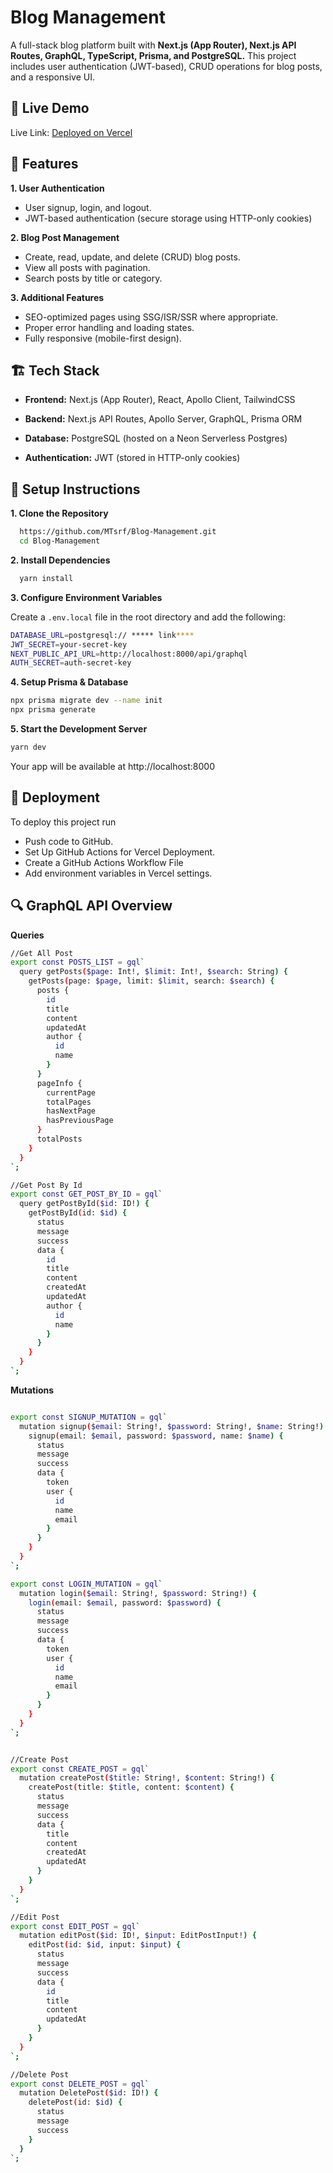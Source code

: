 
# Blog Management 

A full-stack blog platform built with  **Next.js (App Router), Next.js API Routes, GraphQL, TypeScript, Prisma, and PostgreSQL.** This project includes user authentication (JWT-based), CRUD operations for blog posts, and a responsive UI.


## 🚀 Live Demo

Live Link: [Deployed on Vercel](https://blog-management-lilac.vercel.app)


## 📌 Features

**1. User Authentication**
- User signup, login, and logout.
- JWT-based authentication (secure storage using HTTP-only cookies)

**2. Blog Post Management**
- Create, read, update, and delete (CRUD) blog posts.
- View all posts with pagination.
- Search posts by title or category.

**3. Additional Features**
- SEO-optimized pages using SSG/ISR/SSR where appropriate.
- Proper error handling and loading states.
- Fully responsive (mobile-first design).


## 🏗️ Tech Stack

- **Frontend:** Next.js (App Router), React, Apollo Client, TailwindCSS
- **Backend:** Next.js API Routes, Apollo Server, GraphQL, Prisma ORM

- **Database:** PostgreSQL (hosted on a Neon Serverless Postgres)

- **Authentication:** JWT (stored in HTTP-only cookies)

## 🔧 Setup Instructions

**1. Clone the Repository**

```bash
  https://github.com/MTsrf/Blog-Management.git
  cd Blog-Management
```

**2. Install Dependencies**

```bash
  yarn install
```

**3. Configure Environment Variables**

Create a ``.env.local`` file in the root directory and add the following:
```bash
DATABASE_URL=postgresql:// ***** link****
JWT_SECRET=your-secret-key
NEXT_PUBLIC_API_URL=http://localhost:8000/api/graphql
AUTH_SECRET=auth-secret-key
```

**4. Setup Prisma & Database**

```bash
npx prisma migrate dev --name init
npx prisma generate
```

**5. Start the Development Server**
```bash
yarn dev
```
Your app will be available at http://localhost:8000



## 🚀 Deployment

To deploy this project run

- Push code to GitHub.
- Set Up GitHub Actions for Vercel Deployment.
- Create a GitHub Actions Workflow File
- Add environment variables in Vercel settings.



## 🔍 GraphQL API Overview

**Queries**

```bash
//Get All Post
export const POSTS_LIST = gql`
  query getPosts($page: Int!, $limit: Int!, $search: String) {
    getPosts(page: $page, limit: $limit, search: $search) {
      posts {
        id
        title
        content
        updatedAt
        author {
          id
          name
        }
      }
      pageInfo {
        currentPage
        totalPages
        hasNextPage
        hasPreviousPage
      }
      totalPosts
    }
  }
`;

//Get Post By Id
export const GET_POST_BY_ID = gql`
  query getPostById($id: ID!) {
    getPostById(id: $id) {
      status
      message
      success
      data {
        id
        title
        content
        createdAt
        updatedAt
        author {
          id
          name
        }
      }
    }
  }
`;

```

**Mutations**
```bash

export const SIGNUP_MUTATION = gql`
  mutation signup($email: String!, $password: String!, $name: String!) {
    signup(email: $email, password: $password, name: $name) {
      status
      message
      success
      data {
        token
        user {
          id
          name
          email
        }
      }
    }
  }
`;

export const LOGIN_MUTATION = gql`
  mutation login($email: String!, $password: String!) {
    login(email: $email, password: $password) {
      status
      message
      success
      data {
        token
        user {
          id
          name
          email
        }
      }
    }
  }
`;


//Create Post 
export const CREATE_POST = gql`
  mutation createPost($title: String!, $content: String!) {
    createPost(title: $title, content: $content) {
      status
      message
      success
      data {
        title
        content
        createdAt
        updatedAt
      }
    }
  }
`;

//Edit Post
export const EDIT_POST = gql`
  mutation editPost($id: ID!, $input: EditPostInput!) {
    editPost(id: $id, input: $input) {
      status
      message
      success
      data {
        id
        title
        content
        updatedAt
      }
    }
  }
`;

//Delete Post
export const DELETE_POST = gql`
  mutation DeletePost($id: ID!) {
    deletePost(id: $id) {
      status
      message
      success
    }
  }
`;

```
